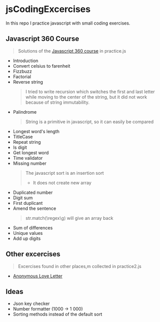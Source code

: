 # jsCodingExcercises
In this repo I practice javascript with small coding exercises.

## Javascript 360 Course
> Solutions of the [Javascript 360 course](https://www.udemy.com/course/javascript-360/?src=sac&kw=javascript+360)
> in practice.js

* Introduction
* Convert celsius to farenheit
* Fizzbuzz
* Factorial
* Reverse string
    > I tried to write recursion which switches the first and last letter while moving to the center of the string, but it did not work because of string immutability.
* Palindrome
    > String is a primitive in javascript, so it can easily be compared
* Longest word's length
* TitleCase
* Repeat string
* Is digit
* Get longest word
* Time validator
* Missing number
    > The javascript sort is an insertion sort
    > * It does not create new array
* Duplicated number
* Digit sum
* First duplicant
* Amend the sentence
    > str.match(\regex\g) will give an array back
* Sum of differences
* Unique values
* Add up digits

## Other excercises
> Excercises found in other places,m collected in practice2.js
* [Anonymous Love Letter](https://www.pramp.com/tryout)


## Ideas
* Json key checker
* Number formatter (1000 -> 1 000)
* Sorting methods instead of the default sort